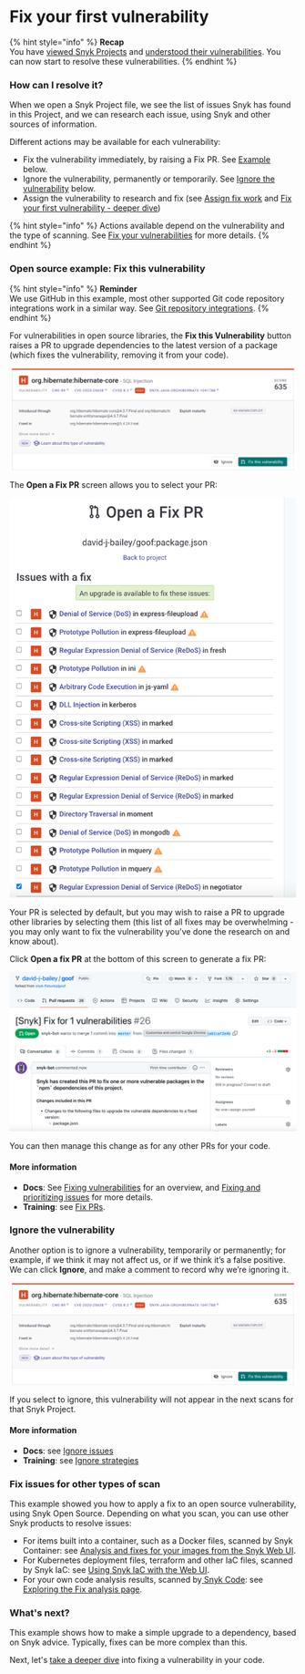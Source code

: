# Fix your first vulnerability

{% hint style="info" %}
**Recap**\
You have [viewed Snyk Projects](view-your-first-snyk-projects.md) and [understood their vulnerabilities](understand-your-vulnerabilities.md). You can now start to resolve these vulnerabilities.
{% endhint %}

### How can I resolve it?

When we open a Snyk Project file, we see the list of issues Snyk has found in this Project, and we can research each issue, using Snyk and other sources of information.

Different actions may be available for each vulnerability:

* Fix the vulnerability immediately, by raising a Fix PR. See [Example](fix-your-first-vulnerability.md#open-source-example-fix-this-vulnerability) below.
* Ignore the vulnerability, permanently or temporarily. See [Ignore the vulnerability](fix-your-first-vulnerability.md#ignore-the-vulnerability) below.
* Assign the vulnerability to research and fix (see [Assign fix work](assign-fix-work.md) and [Fix your first vulnerability - deeper dive](fix-your-first-vulnerability-deeper-dive.md))

{% hint style="info" %}
Actions available depend on the vulnerability and the type of scanning. See [Fix your vulnerabilities](https://docs.snyk.io/features/fixing-and-prioritizing-issues/issue-management/remediate-your-vulnerabilities) for more details.
{% endhint %}

### Open source example: Fix this vulnerability

{% hint style="info" %}
**Reminder**\
We use GitHub in this example, most other supported Git code repository integrations work in a similar way. See [Git repository integrations](https://docs.snyk.io/integrations/git-repository-scm-integrations).
{% endhint %}

For vulnerabilities in open source libraries, the **Fix this Vulnerability** button raises a PR to upgrade dependencies to the latest version of a package (which fixes the vulnerability, removing it from your code).

![](<../../.gitbook/assets/image (278) (1) (1).png>)

The **Open a Fix PR** screen allows you to select your PR:

![](<../../.gitbook/assets/image (177) (1).png>)

Your PR is selected by default, but you may wish to raise a PR to upgrade other libraries by selecting them (this list of all fixes may be overwhelming - you may only want to fix the vulnerability you’ve done the research on and know about).

Click **Open a fix PR** at the bottom of this screen to generate a fix PR:

![](<../../.gitbook/assets/image (355).png>)

You can then manage this change as for any other PRs for your code.

#### More information

* **Docs**: See [Fixing vulnerabilities](https://docs.snyk.io/snyk-open-source/open-source-basics/fixing-vulnerabilities) for an overview, and [Fixing and prioritizing issues](https://docs.snyk.io/fixing-and-prioritizing-issues) for more details.
* **Training**: see [Fix PRs](https://training.snyk.io/learn/course/introduction-to-the-snyk-ui/issue-fix-options/open-source-fix-advice?page=1).

### Ignore the vulnerability

Another option is to ignore a vulnerability, temporarily or permanently; for example, if we think it may not affect us, or if we think it’s a false positive. We can click **Ignore**, and make a comment to record why we’re ignoring it.

![](<../../.gitbook/assets/image (335).png>)

If you select to ignore, this vulnerability will not appear in the next scans for that Snyk Project.

#### More information

* **Docs**: see [Ignore issues](https://docs.snyk.io/features/fixing-and-prioritizing-issues/issue-management/ignore-issues)
* **Training**: see [Ignore strategies](https://training.snyk.io/courses/ignore-strategies)

### Fix issues for other types of scan

This example showed you how to apply a fix to an open source vulnerability, using Snyk Open Source. Depending on what you scan, you can use other Snyk products to resolve issues:

* For items built into a container, such as a Docker files, scanned by Snyk Container: see [Analysis and fixes for your images from the Snyk Web UI](../../products/snyk-container/getting-around-the-snyk-container-ui/analysis-and-remediation-for-your-images-from-the-snyk-app.md).
* For Kubernetes deployment files, terraform and other IaC files, scanned by Snyk IaC: see [Using Snyk IaC with the Web UI](../../products/snyk-infrastructure-as-code/using-snyk-iac-via-web.md).
* For your own code analysis results, scanned by[ Snyk Code](../../products/snyk-code/): see [Exploring the Fix analysis page](https://docs.snyk.io/products/snyk-code/exploring-and-working-with-the-snyk-code-results/exploring-the-vulnerability-issues-discovered-by-snyk-code/exploring-the-data-flow-and-fix-analysis-pages-of-an-issue/exploring-the-fix-analysis-page).

### What's next?

This example shows how to make a simple upgrade to a dependency, based on Snyk advice. Typically, fixes can be more complex than this.

Next, let's [take a deeper dive](fix-your-first-vulnerability-deeper-dive.md) into fixing a vulnerability in your code.
